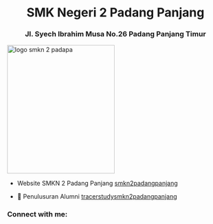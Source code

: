 <h1 align="center">SMK Negeri 2 Padang Panjang</h1>
<h3 align="center">Jl. Syech Ibrahim Musa No.26 Padang Panjang Timur</h3>
<img src="https://smkn2-padangpanjang.sch.id/assets/img/1686112331_523b164edcddf84b4cc6.png" alt="logo smkn 2 padapa" width="250px" height="300px"/>

- Website SMKN 2 Padang Panjang [smkn2padangpanjang](https://smkn2-padangpanjang.sch.id/)

- 👯 Penulusuran Alumni [tracerstudysmkn2padangpanjang](https://tracerstudysmekdapadapa.my.id)

<h3 align="left">Connect with me:</h3>
<p align="left">
</p>
